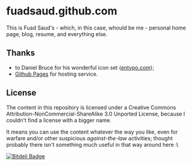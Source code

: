 fuadsaud.github.com
===================

This is Fuad Saud's - which, in this case, whould be me - personal home page,
blog, resume, and everything else.

## Thanks

* to Daniel Bruce for his wonderful icon set ([entypo.com](//entypo.com));
* [Github Pages](//pages.github.com) for hosting service.

## License

The content in this repository is licensed under a Creative Commons
Attribution-NonCommercial-ShareAlike 3.0 Unported License, because I couldn't
find a license with a bigger name.

It means you can use the content whatever the way you like, even for warfare
and/or other suspicious _against-the-law_ activities; thought probably there isn't
something much useful in that way around here :\


[![Bitdeli Badge](https://d2weczhvl823v0.cloudfront.net/fuadsaud/fuadsaud.github.io/trend.png)](https://bitdeli.com/free "Bitdeli Badge")

